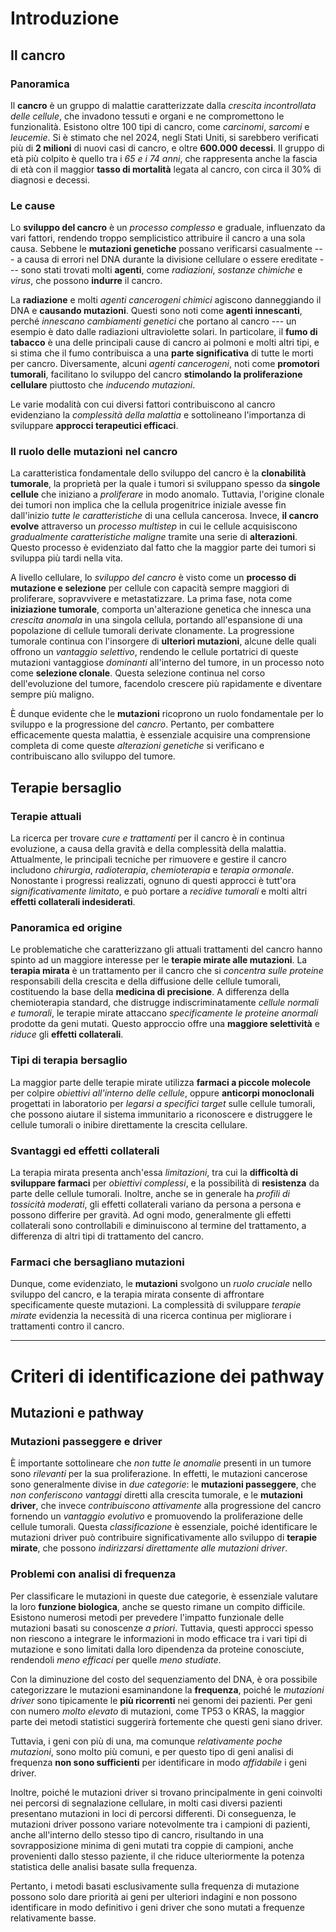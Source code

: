 # Introduzione

## Il cancro

### Panoramica

Il **cancro** è un gruppo di malattie caratterizzate dalla _crescita incontrollata delle cellule_, che invadono tessuti e organi e ne compromettono le funzionalità. Esistono oltre 100 tipi di cancro, come _carcinomi_, _sarcomi_ e _leucemie_. Si è stimato che nel 2024, negli Stati Uniti, si sarebbero verificati più di **2 milioni** di nuovi casi di cancro, e oltre **600.000 decessi**. Il gruppo di età più colpito è quello tra i _65 e i 74 anni_, che rappresenta anche la fascia di età con il maggior **tasso di mortalità** legata al cancro, con circa il 30% di diagnosi e decessi.

### Le cause

Lo **sviluppo del cancro** è un _processo complesso_ e graduale, influenzato da vari fattori, rendendo troppo semplicistico attribuire il cancro a una sola causa. Sebbene le **mutazioni genetiche** possano verificarsi casualmente --- a causa di errori nel DNA durante la divisione cellulare o essere ereditate ---  sono stati trovati molti **agenti**, come _radiazioni_, _sostanze chimiche_ e _virus_, che possono **indurre** il cancro.

La **radiazione** e molti _agenti cancerogeni chimici_ agiscono danneggiando il DNA e **causando mutazioni**. Questi sono noti come **agenti innescanti**, perché _innescano cambiamenti genetici_ che portano al cancro --- un esempio è dato dalle radiazioni ultraviolette solari. In particolare, il **fumo di tabacco** è una delle principali cause di cancro ai polmoni e molti altri tipi, e si stima che il fumo contribuisca a una __parte significativa__ di tutte le morti per cancro. Diversamente, alcuni _agenti cancerogeni_, noti come **promotori tumorali**, facilitano lo sviluppo del cancro **stimolando la proliferazione cellulare** piuttosto che _inducendo mutazioni_.

Le varie modalità con cui diversi fattori contribuiscono al cancro evidenziano la _complessità della malattia_ e sottolineano l'importanza di sviluppare **approcci terapeutici efficaci**.

### Il ruolo delle mutazioni nel cancro

La caratteristica fondamentale dello sviluppo del cancro è la **clonabilità tumorale**, la proprietà per la quale i tumori si sviluppano spesso da **singole cellule** che iniziano a _proliferare_ in modo anomalo. Tuttavia, l'origine clonale dei tumori non implica che la cellula progenitrice iniziale avesse fin dall'inizio _tutte le caratteristiche_ di una cellula cancerosa. Invece, **il cancro evolve** attraverso un _processo multistep_ in cui le cellule acquisiscono _gradualmente caratteristiche maligne_ tramite una serie di **alterazioni**. Questo processo è evidenziato dal fatto che la maggior parte dei tumori si sviluppa più tardi nella vita.

A livello cellulare, lo _sviluppo del cancro_ è visto come un **processo di mutazione e selezione** per cellule con capacità sempre maggiori di proliferare, sopravvivere e metastatizzare. La prima fase, nota come **iniziazione tumorale**, comporta un'alterazione genetica che innesca una _crescita anomala_ in una singola cellula, portando all'espansione di una popolazione di cellule tumorali derivate clonamente. La progressione tumorale continua con l'insorgere di **ulteriori mutazioni**, alcune delle quali offrono un _vantaggio selettivo_, rendendo le cellule portatrici di queste mutazioni vantaggiose _dominanti_ all'interno del tumore, in un processo noto come **selezione clonale**. Questa selezione continua nel corso dell'evoluzione del tumore, facendolo crescere più rapidamente e diventare sempre più maligno.

È dunque evidente che le **mutazioni** ricoprono un ruolo fondamentale per lo sviluppo e la progressione del _cancro_. Pertanto, per combattere efficacemente questa malattia, è essenziale acquisire una comprensione completa di come queste _alterazioni genetiche_ si verificano e contribuiscano allo sviluppo del tumore.

## Terapie bersaglio

### Terapie attuali

La ricerca per trovare _cure e trattamenti_ per il cancro è in continua evoluzione, a causa della gravità e della complessità della malattia. Attualmente, le principali tecniche per rimuovere e gestire il cancro includono _chirurgia_, _radioterapia_, _chemioterapia_ e _terapia ormonale_. Nonostante i progressi realizzati, ognuno di questi approcci è tutt'ora _significativamente limitato_, e può portare a _recidive tumorali_ e molti altri **effetti collaterali indesiderati**.

### Panoramica ed origine
Le problematiche che caratterizzano gli attuali trattamenti del cancro hanno spinto ad un maggiore interesse per le **terapie mirate alle mutazioni**. La **terapia mirata** è un trattamento per il cancro che si _concentra sulle proteine_ responsabili della crescita e della diffusione delle cellule tumorali, costituendo la base della **medicina di precisione**. A differenza della chemioterapia standard, che distrugge indiscriminatamente _cellule normali e tumorali_, le terapie mirate attaccano _specificamente le proteine anormali_ prodotte da geni mutati. Questo approccio offre una **maggiore selettività** e _riduce_ gli **effetti collaterali**.

### Tipi di terapia bersaglio

La maggior parte delle terapie mirate utilizza **farmaci a piccole molecole** per colpire _obiettivi all'interno delle cellule_, oppure **anticorpi monoclonali** progettati in laboratorio per _legarsi a specifici target_ sulle cellule tumorali, che possono aiutare il sistema immunitario a riconoscere e distruggere le cellule tumorali o inibire direttamente la crescita cellulare.

### Svantaggi ed effetti collaterali

La terapia mirata presenta anch'essa _limitazioni_, tra cui la **difficoltà di sviluppare farmaci** per _obiettivi complessi_, e la possibilità di **resistenza** da parte delle cellule tumorali. Inoltre, anche se in generale ha _profili di tossicità moderati_, gli effetti collaterali variano da persona a persona e possono differire per gravità. Ad ogni modo, generalmente gli effetti collaterali sono controllabili e diminuiscono al termine del trattamento, a differenza di altri tipi di trattamento del cancro.

### Farmaci che bersagliano mutazioni

Dunque, come evidenziato, le **mutazioni** svolgono un _ruolo cruciale_ nello sviluppo del cancro, e la terapia mirata consente di affrontare specificamente queste mutazioni. La complessità di sviluppare _terapie mirate_ evidenzia la necessità di una ricerca continua per migliorare i trattamenti contro il cancro.

****

# Criteri di identificazione dei pathway

## Mutazioni e pathway

### Mutazioni passeggere e driver

È importante sottolineare che _non tutte le anomalie_ presenti in un tumore sono _rilevanti_ per la sua proliferazione. In effetti, le mutazioni cancerose sono generalmente divise in _due categorie_: le **mutazioni passeggere**, che _non conferiscono vantaggi_ diretti alla crescita tumorale, e le **mutazioni driver**, che invece _contribuiscono attivamente_ alla progressione del cancro fornendo un _vantaggio evolutivo_ e promuovendo la proliferazione delle cellule tumorali. Questa _classificazione_ è essenziale, poiché identificare le mutazioni driver può contribuire significativamente allo sviluppo di **terapie mirate**, che possono _indirizzarsi direttamente alle mutazioni driver_.

### Problemi con analisi di frequenza

Per classificare le mutazioni in queste due categorie, è essenziale valutare la loro **funzione biologica**, anche se questo rimane un compito difficile. Esistono numerosi metodi per prevedere l'impatto funzionale delle mutazioni basati su conoscenze _a priori_. Tuttavia, questi approcci spesso non riescono a integrare le informazioni in modo efficace tra i vari tipi di mutazione e sono limitati dalla loro dipendenza da proteine conosciute, rendendoli _meno efficaci_ per quelle _meno studiate_.

Con la diminuzione del costo del sequenziamento del DNA, è ora possibile categorizzare le mutazioni esaminandone la **frequenza**, poiché le _mutazioni driver_ sono tipicamente le **più ricorrenti** nei genomi dei pazienti. Per geni con numero _molto elevato_ di mutazioni, come TP53 o KRAS, la maggior parte dei metodi statistici suggerirà fortemente che questi geni siano driver.

Tuttavia, i geni con più di una, ma comunque _relativamente poche mutazioni_, sono molto più comuni, e per questo tipo di geni analisi di frequenza **non sono sufficienti** per identificare in modo _affidabile_ i geni driver.

Inoltre, poiché le mutazioni driver si trovano principalmente in geni coinvolti nei percorsi di segnalazione cellulare, in molti casi diversi pazienti presentano mutazioni in loci di percorsi differenti. Di conseguenza, le mutazioni driver possono variare notevolmente tra i campioni di pazienti, anche all'interno dello stesso tipo di cancro, risultando in una sovrapposizione minima di geni mutati tra coppie di campioni, anche provenienti dallo stesso paziente, il che riduce ulteriormente la potenza statistica delle analisi basate sulla frequenza.

Pertanto, i metodi basati esclusivamente sulla frequenza di mutazione possono solo dare priorità ai geni per ulteriori indagini e non possono identificare in modo definitivo i geni driver che sono mutati a frequenze relativamente basse.
